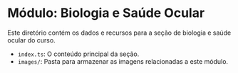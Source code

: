# Módulo: Biologia e Saúde Ocular
Este diretório contém os dados e recursos para a seção de biologia e saúde ocular do curso.
- `index.ts`: O conteúdo principal da seção.
- `images/`: Pasta para armazenar as imagens relacionadas a este módulo.